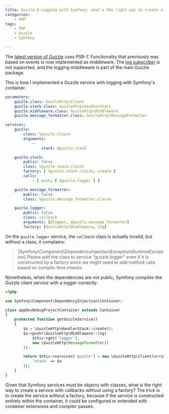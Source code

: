 ```yaml
---
title: Guzzle 6 Logging with Symfony: what's the right way to create a callback service?
categories:
    - PHP
tags:
    - PHP
    - Guzzle
    - Symfony

---
```


The [latest version of Guzzle](https://github.com/guzzle/guzzle/releases/tag/6.0.0) uses PSR-7. Functionality that
previously was based on events is now implemented as middleware. The [log subscriber](https://github.com/guzzle/log-subscriber)
is not supported, and the logging middleware is part of the main Guzzle package.

This is how I implemented a Guzzle service with logging with Symfony's container.

```yaml
parameters:
    guzzle.class: GuzzleHttp\Client
    guzzle.stack.class: GuzzleHttp\HandlerStack
    guzzle.middleware.class: GuzzleHttp\Middleware
    guzzle.message_formatter.class: GuzzleHttp\MessageFormatter

services:
    guzzle:
        class: %guzzle.class%
        arguments:
            -
                stack: @guzzle.stack

    guzzle.stack:
        public: false
        class: %guzzle.stack.class%
        factory: [ %guzzle.stack.class%, create ]
        calls:
            - [ push, [ @guzzle.logger ] ]

    guzzle.message_formatter:
        public: false
        class: %guzzle.message_formatter.class%

    guzzle.logger:
        public: false
        class: callback
        arguments: [@logger, @guzzle.message_formatter]
        factory: [GuzzleHttp\Middleware, log]
```

On the `guzzle.logger` service, the `callback` class is actually invalid, but without a class, it complains:

> [Symfony\Component\DependencyInjection\Exception\RuntimeException] Please add the class to service "guzzle.logger" even if it is constructed by a factory since we might need to add method calls based on compile-time checks.

Nonetheless, when the dependencies are not public, Symfony compiles the Guzzle client service with a logger correctly.

```php
<?php

use Symfony\Component\DependencyInjection\Container;

class appDevDebugProjectContainer extends Container
{
    protected function getGuzzleService()
    {
        $a = \GuzzleHttp\HandlerStack::create();
        $a->push(\GuzzleHttp\Middleware::log(
            $this->get('logger'),
            new \GuzzleHttp\MessageFormatter()
        ));

        return $this->services['guzzle'] = new \GuzzleHttp\Client(array(
            'stack' => $a
        ));
    }
}
```

Given that Symfony services must be objects with classes, what is the right way to create a service with callbacks
without using a factory? The trick is to create the service without a factory, because if the service is
constructed entirely within the container, it could be configured or extended with container extensions and compiler
passes.
